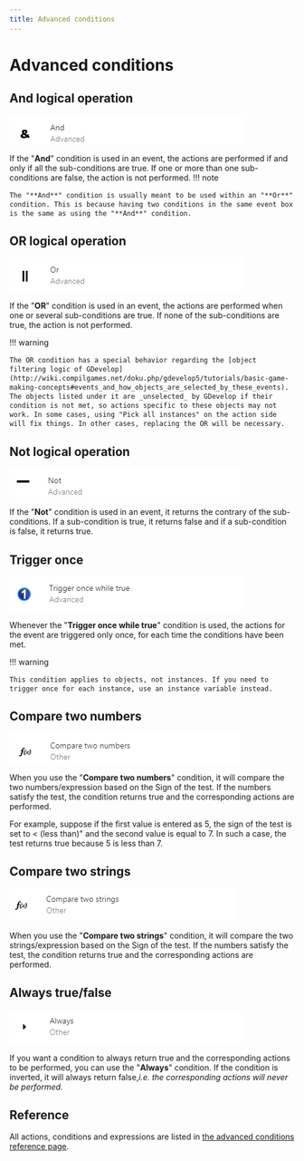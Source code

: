 ```yaml
---
title: Advanced conditions
---
```

# Advanced conditions

## And logical operation

![](and.png)

If the "**And**" condition is used in an event, the actions are performed if and only if all the sub-conditions are true. If one or more than one sub-conditions are false, the action is not performed.
!!! note

    The "**And**" condition is usually meant to be used within an "**Or**" condition. This is because having two conditions in the same event box is the same as using the "**And**" condition.

## OR logical operation

![](or-condition.png)

If the "**OR**" condition is used in an event, the actions are performed when one or several sub-conditions are true. If none of the sub-conditions are true, the action is not performed.

!!! warning

    The OR condition has a special behavior regarding the [object filtering logic of GDevelop](http://wiki.compilgames.net/doku.php/gdevelop5/tutorials/basic-game-making-concepts#events_and_how_objects_are_selected_by_these_events). The objects listed under it are _unselected_ by GDevelop if their condition is not met, so actions specific to these objects may not work. In some cases, using "Pick all instances" on the action side will fix things. In other cases, replacing the OR will be necessary.

## Not logical operation

![](not-condition.png)

If the "**Not**" condition is used in an event, it returns the contrary of the sub-conditions. If a sub-condition is true, it returns false and if a sub-condition is false, it returns true.

## Trigger once

![](trigger-once-condition.png)

Whenever the "**Trigger once while true**" condition is used, the actions for the event are triggered only once, for each time the conditions have been met.

!!! warning

    This condition applies to objects, not instances. If you need to trigger once for each instance, use an instance variable instead.

## Compare two numbers

![](compare-two-numbers-condition.png)

When you use the "**Compare two numbers**" condition, it will compare the two numbers/expression based on the Sign of the test. If the numbers satisfy the test, the condition returns true and the corresponding actions are performed.

For example, suppose if the first value is entered as 5, the sign of the test is set to < (less than)" and the second value is equal to 7. In such a case, the test returns true because 5 is less than 7.

## Compare two strings

![](compare-two-strings-condition.png)

When you use the "**Compare two strings**" condition, it will compare the two strings/expression based on the Sign of the test. If the numbers satisfy the test, the condition returns true and the corresponding actions are performed.

## Always true/false

![](always-condition.png)

If you want a condition to always return true and the corresponding actions to be performed, you can use the "**Always**" condition. If the condition is inverted, it will always return false,_i.e. the corresponding actions will never be performed._

## Reference

All actions, conditions and expressions are listed in [the advanced conditions reference page](/gdevelop5/all-features/common-instructions/reference/).